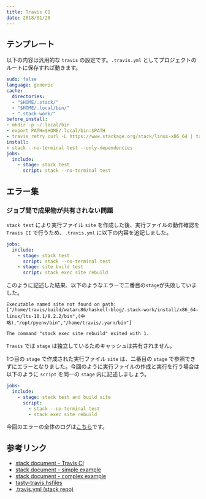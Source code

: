 ```yaml
---
title: Travis CI
date: 2018/01/20
---
```


## テンプレート

以下の内容は汎用的な `travis` の設定です。`.travis.yml` としてプロジェクトのルートに保存すれば動きます。

```yaml
sudo: false
language: generic
cache:
  directories:
  - "$HOME/.stack/"
  - "$HOME/.local/bin/"
  - ".stack-work/"
before_install:
- mkdir -p ~/.local/bin
- export PATH=$HOME/.local/bin:$PATH
- travis_retry curl -L https://www.stackage.org/stack/linux-x86_64 | tar xz --wildcards --strip-components=1 -C ~/.local/bin '*/stack'
install:
- stack --no-terminal test --only-dependencies
jobs:
  include:
    - stage: stack test
      script: stack --no-terminal test
```

## エラー集

### ジョブ間で成果物が共有されない問題

`stack test` により実行ファイル `site` を作成した後、実行ファイルの動作確認を `Travis CI` で行うため、`.travis.yml` に以下の内容を追記しました。

```yaml
jobs:
  include:
    - stage: stack test
      script: stack --no-terminal test
    - stage: site build test
      script: stack exec site rebuild
```

このように記述した結果、以下のようなエラーで二番目の`stage`が失敗していました。

```shell
Executable named site not found on path: ["/home/travis/build/wataru86/haskell-blog/.stack-work/install/x86_64-linux/lts-10.1/8.2.2/bin",(中略),"/opt/pyenv/bin","/home/travis/.yarn/bin"]

The command "stack exec site rebuild" exited with 1.
```

`Travis` では `stage` は独立しているためキャッシュは共有されません。

1つ目の `stage` で作成された実行ファイル `site` は、二番目の `stage` で参照できずにエラーとなりました。今回のように実行ファイルの作成と実行を行う場合は以下のように `script` を同一の `stage` 内に記述しましょう。

```yaml
jobs:
  include:
    - stage: stack test and build site
      script:
        - stack --no-terminal test
        - stack exec site rebuild
```

今回のエラーの全体のログは[こちら](https://travis-ci.org/wataru86/haskell-blog/jobs/325956394)です。

## 参考リンク

- [stack document - Travis CI](https://docs.haskellstack.org/en/stable/travis_ci/)
- [stack document - simple example](https://raw.githubusercontent.com/commercialhaskell/stack/stable/doc/travis-simple.yml)
- [stack document - complex example](https://raw.githubusercontent.com/commercialhaskell/stack/stable/doc/travis-complex.yml)
- [tasty-travis.hsfiles](https://github.com/commercialhaskell/stack-templates/blob/master/tasty-travis.hsfiles)
- [.travis.yml (stack repo)](https://github.com/commercialhaskell/stack/blob/master/.travis.yml)